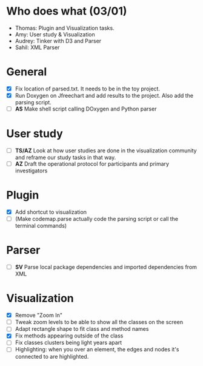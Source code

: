 
# Who does what (03/01)
- Thomas: Plugin and Visualization tasks.
- Amy: User study & Visualization
- Audrey: Tinker with D3 and Parser
- Sahil: XML Parser

# General
- [x] Fix location of parsed.txt. It needs to be in the toy project.
- [x] Run Doxygen on Jfreechart and add results to the project. Also add the parsing script.
- [ ] **AS** Make shell script calling DOxygen and Python parser

# User study
- [ ] **TS/AZ** Look at how user studies are done in the visualization community and reframe our study tasks in that way.
- [ ] **AZ** Draft the operational protocol for participants and primary investigators

# Plugin
- [x] Add shortcut to visualization
- [ ] (Make codemap.parse actually code the parsing script or call the terminal commands)

# Parser
- [ ] **SV** Parse local package dependencies and imported dependencies from XML

# Visualization
- [x] Remove "Zoom In"
- [ ] Tweak zoom levels to be able to show all the classes on the screen
- [ ] Adapt rectangle shape to fit class and method names
- [x] Fix methods appearing outside of the class
- [ ] Fix classes clusters being light years apart
- [ ] Highlighting: when you over an element, the edges and nodes it's connected to are highlighted.

